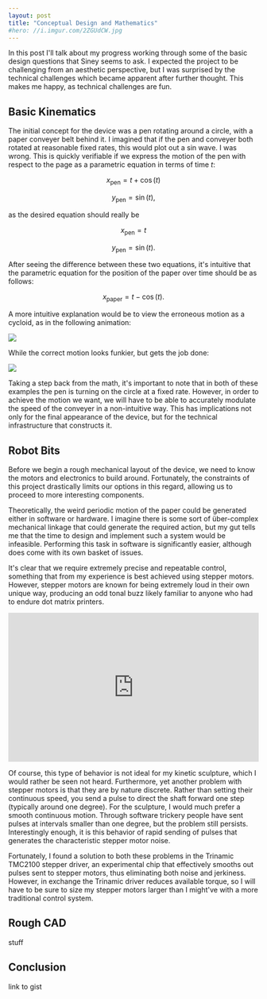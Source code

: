 ```yaml
---
layout: post
title: "Conceptual Design and Mathematics"
#hero: //i.imgur.com/2ZGUdCW.jpg
---
```


In this post I'll talk about my progress working through some of the basic design questions that Siney seems to ask.  I expected the project to be challenging from an aesthetic perspective, but I was surprised by the technical challenges which became apparent after further thought.  This makes me happy, as technical challenges are fun.

## Basic Kinematics

The initial concept for the device was a pen rotating around a circle, with a paper conveyer belt behind it.  I imagined that if the pen and conveyer both rotated at reasonable fixed rates, this would plot out a sin wave.  I was wrong.  This is quickly verifiable if we express the motion of the pen with respect to the page as a parametric equation in terms of time $t$:

$$x_\text{pen} = t + \cos(t)$$

$$y_\text{pen} = \sin(t),$$

as the desired equation should really be

$$x_\text{pen} = t$$

$$y_\text{pen} = \sin(t).$$

After seeing the difference between these two equations, it's intuitive that the parametric equation for the position of the paper over time should be as follows:

$$x_\text{paper} = t - \cos(t).$$

A more intuitive explanation would be to view the erroneous motion as a cycloid, as in the following animation:

<a href="{{site.baseurl}}/img/cycloid_motion.gif" data-fluidbox><img
src="{{site.baseurl}}/img/cycloid_motion.gif" class="figure"></a>

While the correct motion looks funkier, but gets the job done:

<a href="{{site.baseurl}}/img/siney_motion.gif" data-fluidbox><img
src="{{site.baseurl}}/img/siney_motion.gif" class="figure"></a>

Taking a step back from the math, it's important to note that in both of these examples the pen is turning on the circle at a fixed rate.  However, in order to achieve the motion we want, we will have to be able to accurately modulate the speed of the conveyer in a non-intuitive way.  This has implications not only for the final appearance of the device, but for the technical infrastructure that constructs it.

## Robot Bits

Before we begin a rough mechanical layout of the device, we need to know the motors and electronics to build around.  Fortunately, the constraints of this project drastically limits our options in this regard, allowing us to proceed to more interesting components.

Theoretically, the weird periodic motion of the paper could be generated either in software or hardware.  I imagine there is some sort of über-complex mechanical linkage that could generate the required action, but my gut tells me that the time to design and implement such a system would be infeasible.  Performing this task in software is significantly easier, although does come with its own basket of issues.

It's clear that we require extremely precise and repeatable control, something that from my experience is best achieved using stepper motors.  However, stepper motors are known for being extremely loud in their own unique way, producing an odd tonal buzz likely familiar to anyone who had to endure dot matrix printers.

<iframe width="100%" height="300px" src="https://www.youtube.com/embed/YLpf4ZZPJYY" frameborder="0" allowfullscreen></iframe><br />

Of course, this type of behavior is not ideal for my kinetic sculpture, which I would rather be seen not heard.  Furthermore, yet another problem with stepper motors is that they are by nature discrete.  Rather than setting their continuous speed, you send a pulse to direct the shaft forward one step (typically around one degree).  For the sculpture, I would much prefer a smooth continuous motion.  Through software trickery people have sent pulses at intervals smaller than one degree, but the problem still persists.  Interestingly enough, it is this behavior of rapid sending of pulses that generates the characteristic stepper motor noise.

Fortunately, I found a solution to both these problems in the Trinamic TMC2100 stepper driver, an experimental chip that effectively smooths out pulses sent to stepper motors, thus eliminating both noise and jerkiness.   However, in exchange the Trinamic driver reduces available torque, so I will have to be sure to size my stepper motors larger than I might've with a more traditional control system.

## Rough CAD

stuff

## Conclusion


link to gist
